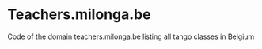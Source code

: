 Teachers.milonga.be
===============================

Code of the domain teachers.milonga.be listing all tango classes in Belgium
